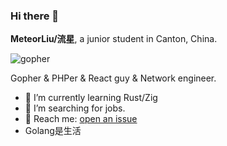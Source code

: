 ### Hi there 👋

**MeteorLiu/流星**, a junior student in Canton, China.

![gopher](https://github.com/MeteorsLiu/MeteorsLiu/assets/17515813/7f904837-ca36-45e3-b58d-7a242d7f94e4)

Gopher & PHPer & React guy & Network engineer.

- 🌱 I’m currently learning Rust/Zig
- 🤔 I’m searching for jobs.
- 📧 Reach me: [open an issue](https://github.com/MeteorsLiu/MeteorsLiu/issues)
- Golang是生活
